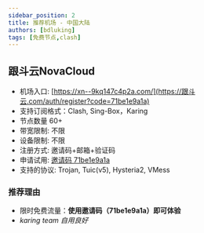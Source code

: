 ```yaml
---
sidebar_position: 2
title: 推荐机场 - 中国大陆
authors: [bdluking]
tags: [免费节点,clash]
---
```


## 跟斗云NovaCloud
- 机场入口: [https://xn--9kq147c4p2a.com/](https://跟斗云.com/auth/register?code=71be1e9a1a)
- 支持订阅格式：Clash, Sing-Box，Karing
- 节点数量 60+
- 带宽限制: 不限
- 设备限制: 不限
- 注册方式: 邀请码+邮箱+验证码
- 申请试用: [邀请码 71be1e9a1a](https://跟斗云.com/auth/register?code=71be1e9a1a)
- 支持的协议: Trojan, Tuic(v5), Hysteria2, VMess


### 推荐理由
- 限时免费流量：**使用邀请码（71be1e9a1a）即可体验**
- *karing team 自用良好*



